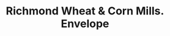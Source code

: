 ---
doi: 10.7916/D85B1DGN
date_other: '1896'
date_other_textual: '1896'
form: printed ephemera
genre:
- Envelopes
name:
- Richmond Wheat & Corn Mills
object_in_context_url: https://biggert.cul.columbia.edu/items/view/ave_biggert_00298
subject_hierarchical_geographic:
- Richmond, Indiana, United States
subject_name:
- Richmond Wheat & Corn Mills
title: Richmond Wheat & Corn Mills. Envelope
sort_title: Richmond Wheat & Corn Mills. Envelope
call_number: ave_biggert_00298
coordinates:
- 39.83027777777778,-84.89055555555557
pid: ave_biggert_00298
identifiers: ave_biggert_00298
thumbnail: https://derivativo-3.library.columbia.edu/iiif/2/ldpd:344227/full/!256,256/0/native.jpg
permalink: "/items/ave_biggert_00298/"
layout: iiif-image-page
---